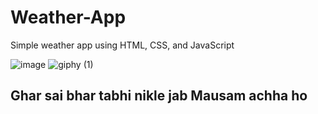 # Weather-App
Simple weather app using HTML, CSS, and JavaScript

![image](https://user-images.githubusercontent.com/20955511/111051345-0bcff300-845b-11eb-80ca-717a9a838e2c.png)
![giphy (1)](https://user-images.githubusercontent.com/76609761/144814777-953cb5d1-11e5-4360-9d43-e45e585d2d6e.gif)

## Ghar sai bhar tabhi nikle jab Mausam achha ho
